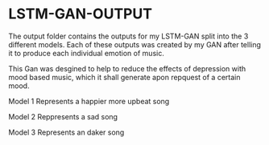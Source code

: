# LSTM-GAN-OUTPUT

The output folder contains the outputs for my LSTM-GAN split into the 3 different models. Each of these outputs was created by my GAN after telling it to produce each individual emotion of music.

This Gan was desgined to help to reduce the effects of depression with mood based music, which it shall generate apon repquest of a certain mood.

Model 1 Represents a happier more upbeat song

Model 2 Reppresents a sad song

Model 3 Represents an daker song
